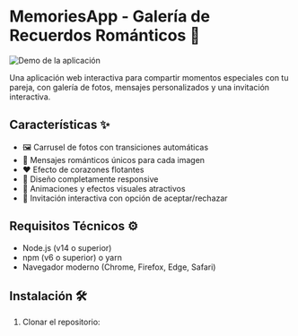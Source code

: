 # MemoriesApp - Galería de Recuerdos Románticos 💖

![Demo de la aplicación](public/images/screenshot-demo.png)

Una aplicación web interactiva para compartir momentos especiales con tu pareja, con galería de fotos, mensajes personalizados y una invitación interactiva.

## Características ✨

- 🖼️ Carrusel de fotos con transiciones automáticas
- 💌 Mensajes románticos únicos para cada imagen
- ❤️ Efecto de corazones flotantes
- 📱 Diseño completamente responsive
- 🎨 Animaciones y efectos visuales atractivos
- 💌 Invitación interactiva con opción de aceptar/rechazar

## Requisitos Técnicos ⚙️

- Node.js (v14 o superior)
- npm (v6 o superior) o yarn
- Navegador moderno (Chrome, Firefox, Edge, Safari)

## Instalación 🛠️

1. Clonar el repositorio:
```bash
